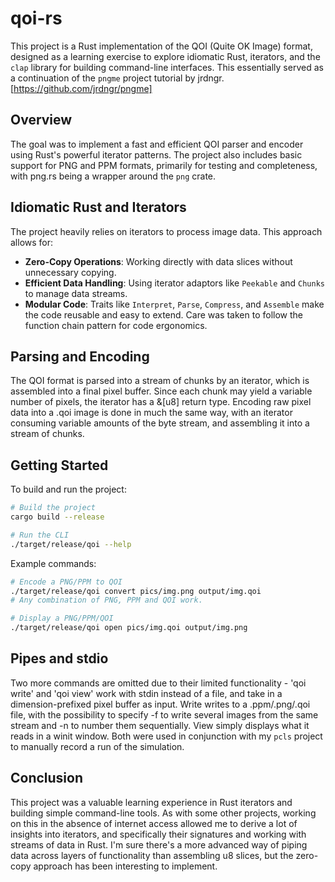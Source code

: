 # qoi-rs

This project is a Rust implementation of the QOI (Quite OK Image) format, designed as a learning exercise to explore idiomatic Rust, iterators, and the `clap` library for building command-line interfaces. This essentially served as a continuation of the `pngme` project tutorial by jrdngr. [https://github.com/jrdngr/pngme]

## Overview

The goal was to implement a fast and efficient QOI parser and encoder using Rust's powerful iterator patterns. The project also includes basic support for PNG and PPM formats, primarily for testing and completeness, with png.rs being a wrapper around the `png` crate.

## Idiomatic Rust and Iterators

The project heavily relies on iterators to process image data. This approach allows for:

- **Zero-Copy Operations**: Working directly with data slices without unnecessary copying.
- **Efficient Data Handling**: Using iterator adaptors like `Peekable` and `Chunks` to manage data streams.
- **Modular Code**: Traits like `Interpret`, `Parse`, `Compress`, and `Assemble` make the code reusable and easy to extend. Care was taken to follow the function chain pattern for code ergonomics.

## Parsing and Encoding

The QOI format is parsed into a stream of chunks by an iterator, which is assembled into a final pixel buffer. Since each chunk may yield a variable number of pixels, the iterator has a &[u8] return type. Encoding raw pixel data into a .qoi image is done in much the same way, with an iterator consuming variable amounts of the byte stream, and assembling it into a stream of chunks.

## Getting Started

To build and run the project:

```bash
# Build the project
cargo build --release

# Run the CLI
./target/release/qoi --help
```

Example commands:

```bash
# Encode a PNG/PPM to QOI
./target/release/qoi convert pics/img.png output/img.qoi
# Any combination of PNG, PPM and QOI work.

# Display a PNG/PPM/QOI
./target/release/qoi open pics/img.qoi output/img.png
```

## Pipes and stdio

Two more commands are omitted due to their limited functionality - 'qoi write' and 'qoi view' work with stdin instead of a file, and take in a dimension-prefixed pixel buffer as input. Write writes to a .ppm/.png/.qoi file, with the possibility to specify -f to write several images from the same stream and -n to number them sequentially. View simply displays what it reads in a winit window. Both were used in conjunction with my `pcls` project to manually record a run of the simulation.

## Conclusion

This project was a valuable learning experience in Rust iterators and building simple command-line tools. As with some other projects, working on this in the absence of internet access allowed me to derive a lot of insights into iterators, and specifically their signatures and working with streams of data in Rust. I'm sure there's a more advanced way of piping data across layers of functionality than assembling u8 slices, but the zero-copy approach has been interesting to implement.
